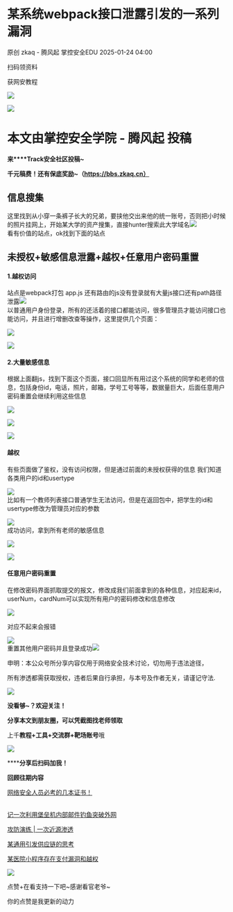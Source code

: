 #  某系统webpack接口泄露引发的一系列漏洞   
原创 zkaq - 腾风起  掌控安全EDU   2025-01-24 04:00  
  
扫码领资料  
  
获网安教程  
  
![](https://mmbiz.qpic.cn/sz_mmbiz_png/BwqHlJ29vcrpvQG1VKMy1AQ1oVvUSeZYhLRYCeiaa3KSFkibg5xRjLlkwfIe7loMVfGuINInDQTVa4BibicW0iaTsKw/640?wx_fmt=other&from=appmsg&wxfrom=5&wx_lazy=1&wx_co=1&tp=webp "")  
  
  
![](https://mmbiz.qpic.cn/mmbiz_png/b96CibCt70iaaJcib7FH02wTKvoHALAMw4fchVnBLMw4kTQ7B9oUy0RGfiacu34QEZgDpfia0sVmWrHcDZCV1Na5wDQ/640?wx_fmt=other&wxfrom=5&wx_lazy=1&wx_co=1&tp=webp "")  
  
  
# 本文由掌控安全学院 - 腾风起 投稿  
  
**来****Track安全社区投稿~**  
  
**千元稿费！还有保底奖励~（https://bbs.zkaq.cn）**  
## 信息搜集  
  
这里找到从小穿一条裤子长大的兄弟，要挟他交出来他的统一账号，否则把小时候的照片挂网上，开始某大学的资产搜集，直接hunter搜索此大学域名![](https://mmbiz.qpic.cn/sz_mmbiz_png/BwqHlJ29vcptONorLcSQIdv6NV1e6aibHFJuxgRytQ1DTUvXXSQTUvEEX6Spe4Gz87XficTsOo5boDDWJZZ0Apug/640?wx_fmt=png&from=appmsg "")  
看有价值的站点，ok找到下面的站点  
## 未授权+敏感信息泄露+越权+任意用户密码重置  
#### 1.越权访问  
  
站点是webpack打包 app.js 还有路由的js没有登录就有大量js接口还有path路径泄露![](https://mmbiz.qpic.cn/sz_mmbiz_png/BwqHlJ29vcptONorLcSQIdv6NV1e6aibHFg4OPk66ClwwSMNuHRl2rhJhibssbdO8ZgUCw7LWASQL016pCw3l4HA/640?wx_fmt=png&from=appmsg "")  
以普通用户身份登录，所有的还活着的接口都能访问，很多管理员才能访问接口也能访问，并且进行增删改查等操作，这里提供几个页面：  
  
![](https://mmbiz.qpic.cn/sz_mmbiz_png/BwqHlJ29vcptONorLcSQIdv6NV1e6aibHpdaDDWu81CEstcmHyXkgXEyEWu2nDnCbPzJuvcqdDQBMPwc3GdEcRQ/640?wx_fmt=png&from=appmsg "")  
  
![](https://mmbiz.qpic.cn/sz_mmbiz_png/BwqHlJ29vcptONorLcSQIdv6NV1e6aibHfYV4TZLMicbISyffF8IvDarl8lQ6iaeEsy9Eiaql4WKdS7wwttMhasXvQ/640?wx_fmt=png&from=appmsg "")  
#### 2.大量敏感信息  
  
根据上面翻js，找到下面这个页面，接口回显所有用过这个系统的同学和老师的信息，包括身份id，电话，照片，邮箱，学号工号等等，数据量巨大，后面任意用户密码重置会继续利用这些信息  
  
![](https://mmbiz.qpic.cn/sz_mmbiz_png/BwqHlJ29vcptONorLcSQIdv6NV1e6aibH9fsLwedad5eOfGRZFnUD8KLEJWIm1OJPNq24Axr8tgUIhSiaSicVP9fQ/640?wx_fmt=png&from=appmsg "")  
  
![](https://mmbiz.qpic.cn/sz_mmbiz_png/BwqHlJ29vcptONorLcSQIdv6NV1e6aibHWVXpYl85L5lzGjTy0IJXicff6tsmpEuIUthOStwlzvF8oxVXJLqUubA/640?wx_fmt=png&from=appmsg "")  
  
![](https://mmbiz.qpic.cn/sz_mmbiz_png/BwqHlJ29vcptONorLcSQIdv6NV1e6aibHPQ63RWBCh5cqO7pbWFWK7rKawWlg0TlIrMRLxdibeTq7Oql7uyJSwKg/640?wx_fmt=png&from=appmsg "")  
#### 越权  
  
有些页面做了鉴权，没有访问权限，但是通过前面的未授权获得的信息 我们知道各类用户的id和usertype  
  
![](https://mmbiz.qpic.cn/sz_mmbiz_png/BwqHlJ29vcptONorLcSQIdv6NV1e6aibHiahUPCFJfI6s9jiavo9mfByvjccV8JJLicyL9thq1r7hdE5Y4MhQNThJA/640?wx_fmt=png&from=appmsg "")  
比如有一个教师列表接口普通学生无法访问，但是在返回包中，把学生的id和usertype修改为管理员对应的参数  
  
![](https://mmbiz.qpic.cn/sz_mmbiz_png/BwqHlJ29vcptONorLcSQIdv6NV1e6aibHpFSKKC06xMaNxu6OIpm1e5uDd56zZsa6GzLCHIsVP5HwicG9MabETXg/640?wx_fmt=png&from=appmsg "")  
成功访问，拿到所有老师的敏感信息  
  
![](https://mmbiz.qpic.cn/sz_mmbiz_png/BwqHlJ29vcptONorLcSQIdv6NV1e6aibH8ardsojiaC9UVJFnEZAsq7k6BiaTtqq4J17OiclWHoNcumUiakjsmfKpxg/640?wx_fmt=png&from=appmsg "")  
  
![](https://mmbiz.qpic.cn/sz_mmbiz_png/BwqHlJ29vcptONorLcSQIdv6NV1e6aibHuibYeiaDUzWRlWgp19qA6icib3E4Q6V0VAKjXW6sttUKHbLiafk79qJBrEA/640?wx_fmt=png&from=appmsg "")  
#### 任意用户密码重置  
  
在修改密码界面抓取提交的报文，修改成我们前面拿到的各种信息，对应起来id，userNum，cardNum可以实现所有用户的密码修改和信息修改  
  
![](https://mmbiz.qpic.cn/sz_mmbiz_png/BwqHlJ29vcptONorLcSQIdv6NV1e6aibHBkBteGJOibciaeKqRXlGj0j6uNjHtoRRwXXaPK59LlQPVIggKEpW9NNQ/640?wx_fmt=png&from=appmsg "")  
  
对应不起来会报错  
  
![](https://mmbiz.qpic.cn/sz_mmbiz_png/BwqHlJ29vcptONorLcSQIdv6NV1e6aibHNiaEJrlCsnkFiblCFvtrwcxpquz1GtRznXqqg85hPKe1ORs007ibicjjEw/640?wx_fmt=png&from=appmsg "")  
重置其他用户密码并且登录成功![](https://mmbiz.qpic.cn/sz_mmbiz_png/BwqHlJ29vcptONorLcSQIdv6NV1e6aibHbZQ9O1Sz0r8Q0Habh7ibOu6oAVJSK6eyAJQhI7mpV0pvsf8be55h5Sw/640?wx_fmt=png&from=appmsg "")  
  
  
申明：本公众号所分享内容仅用于网络安全技术讨论，切勿用于违法途径，  
  
所有渗透都需获取授权，违者后果自行承担，与本号及作者无关，请谨记守法.  
  
![](https://mmbiz.qpic.cn/mmbiz_gif/BwqHlJ29vcqJvF3Qicdr3GR5xnNYic4wHWaCD3pqD9SSJ3YMhuahjm3anU6mlEJaepA8qOwm3C4GVIETQZT6uHGQ/640?wx_fmt=gif&wxfrom=5&wx_lazy=1&tp=webp "")  
  
**没看够~？欢迎关注！**  
  
  
  
**分享本文到朋友圈，可以凭截图找老师领取**  
  
上千**教程+工具+交流群+靶场账号**哦  
  
![](https://mmbiz.qpic.cn/sz_mmbiz_png/BwqHlJ29vcrpvQG1VKMy1AQ1oVvUSeZYhLRYCeiaa3KSFkibg5xRjLlkwfIe7loMVfGuINInDQTVa4BibicW0iaTsKw/640?wx_fmt=other&from=appmsg&wxfrom=5&wx_lazy=1&wx_co=1&tp=webp "")  
  
******分享后扫码加我！**  
  
  
**回顾往期内容**  
  
[网络安全人员必考的几本证书！](http://mp.weixin.qq.com/s?__biz=MzUyODkwNDIyMg==&mid=2247520349&idx=1&sn=41b1bcd357e4178ba478e164ae531626&chksm=fa6be92ccd1c603af2d9100348600db5ed5a2284e82fd2b370e00b1138731b3cac5f83a3a542&scene=21#wechat_redirect)  
  
  
[](http://mp.weixin.qq.com/s?__biz=MzUyODkwNDIyMg==&mid=2247519540&idx=1&sn=e8246a12895a32b4fc2909a0874faac2&chksm=fa6bf445cd1c7d53a207200289fe15a8518cd1eb0cc18535222ea01ac51c3e22706f63f20251&scene=21#wechat_redirect)  
[记一次利用堡垒机内部邮件钓鱼突破外网](https://mp.weixin.qq.com/s?__biz=MzUyODkwNDIyMg==&mid=2247546579&idx=1&sn=7b98384283af5b40e65bffd578e10edd&token=633082196&lang=zh_CN&scene=21#wechat_redirect)  
[](http://mp.weixin.qq.com/s?__biz=MzUyODkwNDIyMg==&mid=2247503462&idx=1&sn=0b696f0cabab0a046385599a1683dfb2&chksm=fa6bb717cd1c3e01afc0d6126ea141bb9a39bf3b4123462528d37fb00f74ea525b83e948bc80&scene=21#wechat_redirect)  
  
  
[攻防演练 | 一次近源渗透](https://mp.weixin.qq.com/s?__biz=MzUyODkwNDIyMg==&mid=2247540190&idx=1&sn=0c370f60c2246dadc9e74f2fcebde915&token=633082196&lang=zh_CN&scene=21#wechat_redirect)  
  
  
[某通用引发供应链的思考](https://mp.weixin.qq.com/s?__biz=MzUyODkwNDIyMg==&mid=2247539466&idx=1&sn=40e97feb1555bbdd382826e5410d20ac&token=633082196&lang=zh_CN&scene=21#wechat_redirect)  
  
  
[某医院小程序存在支付漏洞和越权](https://mp.weixin.qq.com/s?__biz=MzUyODkwNDIyMg==&mid=2247533798&idx=1&sn=c469a42556cdef54d3b62f0623484640&token=633082196&lang=zh_CN&scene=21#wechat_redirect)  
  
  
![](https://mmbiz.qpic.cn/mmbiz_gif/BwqHlJ29vcqJvF3Qicdr3GR5xnNYic4wHWaCD3pqD9SSJ3YMhuahjm3anU6mlEJaepA8qOwm3C4GVIETQZT6uHGQ/640?wx_fmt=gif&wxfrom=5&wx_lazy=1&tp=webp "")  
  
点赞+在看支持一下吧~感谢看官老爷~   
  
你的点赞是我更新的动力  
  
  
